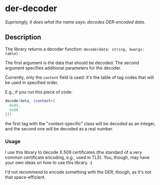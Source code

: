 # der-decoder
*Suprisingly, it does what the name says: decodes DER-encoded data*.

## Description
The library returns a decoder function: `decode(data: string, kwargs: table)`

The first argument is the data that should be decoded. The second argument specifies additional parameters for the decoder.

Currently, only the `content` field is used: it's the table of tag codes that will be used in specified order.

E.g., if you run this piece of code:

```lua
decode(data, {context={
  0x02,
  0x09
}})
```

the first tag with the "context-specific" class will be decoded as an integer, and the second one will be decoded as a real number.

### Usage
I use this library to decode X.509 certificates (the standard of a very common certificate encoding, e.g., used in TLS). You, though, may have your own ideas on how to use this library. :)

I'd not recommend to encode something with the DER, though, as it's not that space-efficient.
